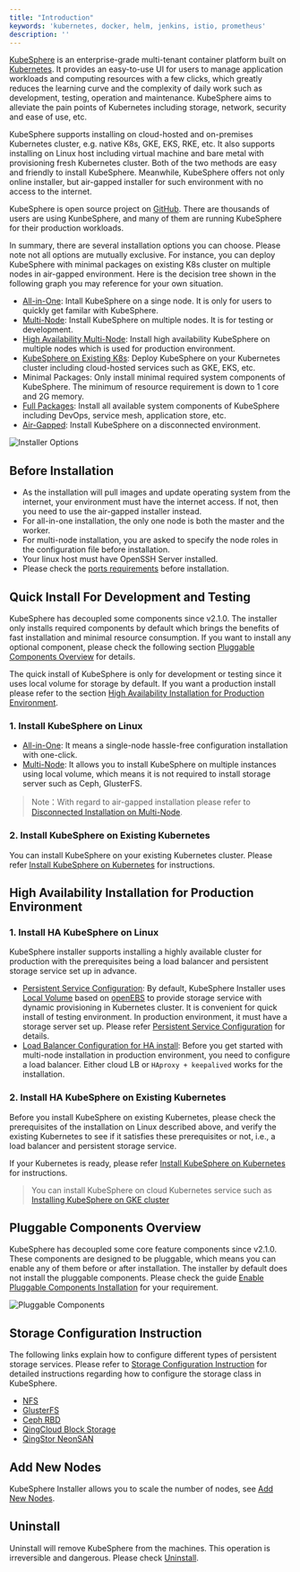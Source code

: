```yaml
---
title: "Introduction"
keywords: 'kubernetes, docker, helm, jenkins, istio, prometheus'
description: ''
---
```


[KubeSphere](https://kubesphere.io/) is an enterprise-grade multi-tenant container platform built on [Kubernetes](https://kubernetes.io). It provides an easy-to-use UI for users to manage application workloads and computing resources with a few clicks, which greatly reduces the learning curve and the complexity of daily work such as development, testing, operation and maintenance. KubeSphere aims to alleviate the pain points of Kubernetes including storage, network, security and ease of use, etc.

KubeSphere supports installing on cloud-hosted and on-premises Kubernetes cluster, e.g. native K8s, GKE, EKS, RKE, etc. It also supports installing on Linux host including virtual machine and bare metal with provisioning fresh Kubernetes cluster. Both of the two methods are easy and friendly to install KubeSphere. Meanwhile, KubeSphere offers not only online installer, but air-gapped installer for such environment with no access to the internet.

KubeSphere is open source project on [GitHub](https://github.com/kubesphere). There are thousands of users are using KunbeSphere, and many of them are running KubeSphere for their production workloads.

In summary, there are several installation options you can choose. Please note not all options are mutually exclusive. For instance, you can deploy KubeSphere with minimal packages on existing K8s cluster on multiple nodes in air-gapped environment. Here is the decision tree shown in the following graph you may reference for your own situation.

- [All-in-One](../all-in-one): Intall KubeSphere on a singe node. It is only for users to quickly get familar with KubeSphere.
- [Multi-Node](../multi-node): Install KubeSphere on multiple nodes. It is for testing or development.
- [High Availability Multi-Node](../master-ha): Install high availability KubeSphere on multiple nodes which is used for production environment.
- [KubeSphere on Existing K8s](../install-on-k8s): Deploy KubeSphere on your Kubernetes cluster including cloud-hosted services such as GKE, EKS, etc.
- Minimal Packages: Only install minimal required system components of KubeSphere. The minimum of resource requirement is down to 1 core and 2G memory. 
- [Full Packages](../complete-installation): Install all available system components of KubeSphere including DevOps, service mesh, application store, etc.
- [Air-Gapped](../install-ks-offline): Install KubeSphere on a disconnected environment.

![Installer Options](https://pek3b.qingstor.com/kubesphere-docs/png/20191219232535.png)

## Before Installation

- As the installation will pull images and update operating system from the internet, your environment must have the internet access. If not, then you need to use the air-gapped installer instead.
- For all-in-one installation, the only one node is both the master and the worker.
- For multi-node installation, you are asked to specify the node roles in the configuration file before installation.
- Your linux host must have OpenSSH Server installed.
- Please check the [ports requirements](../port-firewall) before installation.

## Quick Install For Development and Testing

KubeSphere has decoupled some components since v2.1.0. The installer only installs required components by default which brings the benefits of fast installation and minimal resource consumption. If you want to install any optional component, please check the following section [Pluggable Components Overview](../intro#pluggable-components-overview) for details.

The quick install of KubeSphere is only for development or testing since it uses local volume for storage by default. If you want a production install please refer to the section [High Availability Installation for Production Environment](../intro#high-availability-installation-for-production-environment).

### 1. Install KubeSphere on Linux

- [All-in-One](../all-in-one): It means a single-node hassle-free configuration installation with one-click.
- [Multi-Node](../multi-node): It allows you to install KubeSphere on multiple instances using local volume, which means it is not required to install storage server such as Ceph, GlusterFS.

> Note：With regard to air-gapped installation please refer to [Disconnected Installation on Multi-Node](https://kubesphere.com.cn/forum/d/437-centos7-7-multinode-kubesphere2-1-offline).

### 2. Install KubeSphere on Existing Kubernetes

You can install KubeSphere on your existing Kubernetes cluster. Please refer [Install KubeSphere on Kubernetes](../install-on-k8s) for instructions.

## High Availability Installation for Production Environment

### 1. Install HA KubeSphere on Linux

KubeSphere installer supports installing a highly available cluster for production with the prerequisites being a load balancer and persistent storage service set up in advance.

- [Persistent Service Configuration](../storage-configuration): By default, KubeSphere Installer uses [Local Volume](https://kubernetes.io/docs/concepts/storage/volumes/#local) based on [openEBS](https://openebs.io/) to provide storage service with dynamic provisioning in Kubernetes cluster. It is convenient for quick install of testing environment. In production environment, it must have a storage server set up. Please refer [Persistent Service Configuration](../storage-configuration) for details.
- [Load Balancer Configuration for HA install](../master-ha): Before you get started with multi-node installation in production environment, you need to configure a load balancer. Either cloud LB or `HAproxy + keepalived` works for the installation.

### 2. Install HA KubeSphere on Existing Kubernetes

Before you install KubeSphere on existing Kubernetes, please check the prerequisites of the installation on Linux described above, and verify the existing Kubernetes to see if it satisfies these prerequisites or not, i.e., a load balancer and persistent storage service.  

If your Kubernetes is ready, please refer [Install KubeSphere on Kubernetes](../install-on-k8s) for instructions.

> You can install KubeSphere on cloud Kubernetes service such as [Installing KubeSphere on GKE cluster](../install-on-gke)

## Pluggable Components Overview

KubeSphere has decoupled some core feature components since v2.1.0. These components are designed to be pluggable, which means you can enable any of them before or after installation. The installer by default does not install the pluggable components. Please check the guide [Enable Pluggable Components Installation](../pluggable-components) for your requirement.

![Pluggable Components](https://pek3b.qingstor.com/kubesphere-docs/png/20191207140846.png)

## Storage Configuration Instruction

The following links explain how to configure different types of persistent storage services. Please refer to [Storage Configuration Instruction](../storage-configuration) for detailed instructions regarding how to configure the storage class in KubeSphere.

- [NFS](https://kubernetes.io/docs/concepts/storage/volumes/#nfs)
- [GlusterFS](https://www.gluster.org/)
- [Ceph RBD](https://ceph.com/)
- [QingCloud Block Storage](https://docs.qingcloud.com/product/storage/volume/)
- [QingStor NeonSAN](https://docs.qingcloud.com/product/storage/volume/super_high_performance_shared_volume/)

## Add New Nodes

KubeSphere Installer allows you to scale the number of nodes, see [Add New Nodes](../add-nodes).

## Uninstall

Uninstall will remove KubeSphere from the machines. This operation is irreversible and dangerous. Please check [Uninstall](../uninstall).
